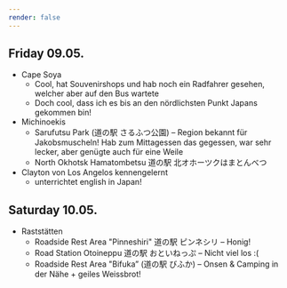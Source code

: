```yaml
---
render: false
---
```


## Friday 09.05.
- Cape Soya
	- Cool, hat Souvenirshops und hab noch ein Radfahrer gesehen, welcher aber auf den Bus wartete
	- Doch cool, dass ich es bis an den nördlichsten Punkt Japans gekommen bin!
- Michinoekis
	- Sarufutsu Park (道の駅 さるふつ公園) – Region bekannt für Jakobsmuscheln! Hab zum Mittagessen das gegessen, war sehr lecker, aber genügte auch für eine Weile
	- North Okhotsk Hamatombetsu
道の駅 北オホーツクはまとんべつ
- Clayton von Los Angelos kennengelernt
	- unterrichtet english in Japan! 


## Saturday 10.05.
- Raststätten
	- Roadside Rest Area "Pinneshiri" 道の駅 ピンネシリ – Honig!
	- Road Station Otoineppu 道の駅 おといねっぷ – Nicht viel los :(
	- Roadside Rest Area "Bifuka” (道の駅 びふか) – Onsen & Camping in der Nähe + geiles Weissbrot!